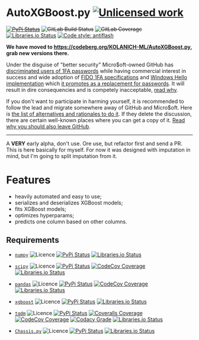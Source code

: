 AutoXGBoost.py [![Unlicensed work](https://raw.githubusercontent.com/unlicense/unlicense.org/master/static/favicon.png)](https://unlicense.org/)
===============
~~[![PyPi Status](https://img.shields.io/pypi/v/AutoXGBoost.svg)](https://pypi.python.org/pypi/AutoXGBoost)~~
~~![GitLab Build Status](https://gitlab.com/KOLANICH/AutoXGBoost.py/badges/master/pipeline.svg)~~
~~![GitLab Coverage](https://gitlab.com/KOLANICH/AutoXGBoost.py/badges/master/coverage.svg)~~
[![Libraries.io Status](https://img.shields.io/librariesio/github/KOLANICH/AutoXGBoost.py.svg)](https://libraries.io/github/KOLANICH/AutoXGBoost.py)
[![Code style: antiflash](https://img.shields.io/badge/code%20style-antiflash-FFF.svg)](https://codeberg.org/KOLANICH-tools/antiflash.py)

**We have moved to https://codeberg.org/KOLANICH-ML/AutoXGBoost.py, grab new versions there.**

Under the disguise of "better security" Micro$oft-owned GitHub has [discriminated users of 1FA passwords](https://github.blog/2023-03-09-raising-the-bar-for-software-security-github-2fa-begins-march-13/) while having commercial interest in success and wide adoption of [FIDO 1FA specifications](https://fidoalliance.org/specifications/download/) and [Windows Hello implementation](https://support.microsoft.com/en-us/windows/passkeys-in-windows-301c8944-5ea2-452b-9886-97e4d2ef4422) which [it promotes as a replacement for passwords](https://github.blog/2023-07-12-introducing-passwordless-authentication-on-github-com/). It will result in dire consequencies and is competely inacceptable, [read why](https://codeberg.org/KOLANICH/Fuck-GuanTEEnomo).

If you don't want to participate in harming yourself, it is recommended to follow the lead and migrate somewhere away of GitHub and Micro$oft. Here is [the list of alternatives and rationales to do it](https://github.com/orgs/community/discussions/49869). If they delete the discussion, there are certain well-known places where you can get a copy of it. [Read why you should also leave GitHub](https://codeberg.org/KOLANICH/Fuck-GuanTEEnomo).

---

A **VERY** early alpha, don't use. Ore use, but refactor first and send a PR. This is here basically for myself. For now it was designed with imputation in mind, but I'm going to split imputation from it.

Features
========
* heavily automated and easy to use;
* serializes and deserializes XGBoost models;
* fits XGBoost models;
* optimizes hyperparams;
* predicts one column based on other columns.


Requirements
------------
* [`numpy`](https://github.com/numpy/numpy) ![Licence](https://img.shields.io/github/license/numpy/numpy.svg) [![PyPi Status](https://img.shields.io/pypi/v/numpy.svg)](https://pypi.python.org/pypi/numpy) [![Libraries.io Status](https://img.shields.io/librariesio/github/numpy/numpy.svg)](https://libraries.io/github/numpy/numpy)

* [`scipy`](https://github.com/scipy/scipy) ![Licence](https://img.shields.io/github/license/scipy/scipy.svg) [![PyPi Status](https://img.shields.io/pypi/v/scipy.svg)](https://pypi.python.org/pypi/scipy) [![CodeCov Coverage](https://codecov.io/github/scipy/scipy/coverage.svg?branch=master)](https://codecov.io/github/scipy/scipy/) [![Libraries.io Status](https://img.shields.io/librariesio/github/scipy/scipy.svg)](https://libraries.io/github/scipy/scipy)

* [`pandas`](https://github.com/pandas-dev/pandas) ![Licence](https://img.shields.io/github/license/pandas-dev/pandas.svg) [![PyPi Status](https://img.shields.io/pypi/v/pandas.svg)](https://pypi.python.org/pypi/pandas) [![CodeCov Coverage](https://codecov.io/github/pandas-dev/pandas/coverage.svg?branch=master)](https://codecov.io/github/pandas-dev/pandas/) [![Libraries.io Status](https://img.shields.io/librariesio/github/pandas-dev/pandas.svg)](https://libraries.io/github/pandas-dev/pandas)


* [`xgboost`](https://github.com/dmlc/xgboost) ![Licence](https://img.shields.io/github/license/dmlc/xgboost.svg) [![PyPi Status](https://img.shields.io/pypi/v/xgboost.svg)](https://pypi.python.org/pypi/xgboost) [![Libraries.io Status](https://img.shields.io/librariesio/github/dmlc/xgboost.svg)](https://libraries.io/github/dmlc/xgboost)

* [`tqdm`](https://github.com/tqdm/tqdm) ![Licence](https://img.shields.io/github/license/tqdm/tqdm.svg) [![PyPi Status](https://img.shields.io/pypi/v/tqdm.svg)](https://pypi.python.org/pypi/tqdm) [![Coveralls Coverage](https://img.shields.io/coveralls/tqdm/tqdm.svg)](https://coveralls.io/r/tqdm/tqdm) [![CodeCov Coverage](https://codecov.io/github/tqdm/tqdm/coverage.svg?branch=master)](https://codecov.io/github/tqdm/tqdm/) [![Codacy Grade](https://api.codacy.com/project/badge/Grade/3f965571598f44549c7818f29cdcf177)](https://www.codacy.com/app/tqdm/tqdm) [![Libraries.io Status](https://img.shields.io/librariesio/github/tqdm/tqdm.svg)](https://libraries.io/github/tqdm/tqdm)

* [`Chassis.py`](https://codeberg.org/KOLANICH-ML/Chassis.py) ![Licence](https://img.shields.io/github/license/KOLANICH/Chassis.py.svg) [![PyPi Status](https://img.shields.io/pypi/v/Chassis.py.svg)](https://pypi.python.org/pypi/Chassis.py)
[![Libraries.io Status](https://img.shields.io/librariesio/github/KOLANICH/Chassis.py.svg)](https://libraries.io/github/KOLANICH/Chassis.py)
